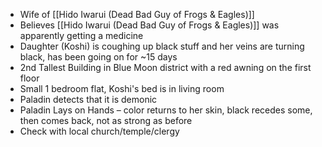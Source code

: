 - Wife of [[Hido Iwarui (Dead Bad Guy of Frogs & Eagles)]]
- Believes [[Hido Iwarui (Dead Bad Guy of Frogs & Eagles)]] was apparently getting a medicine
- Daughter (Koshi) is coughing up black stuff and her veins are turning black, has been going on for ~15 days
- 2nd Tallest Building in Blue Moon district with a red awning on the first floor
- Small 1 bedroom flat, Koshi's bed is in living room
- Paladin detects that it is demonic
- Paladin Lays on Hands – color returns to her skin, black recedes some, then comes back, not as strong as before
- Check with local church/temple/clergy
